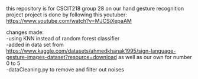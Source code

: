 this repository is for CSCIT218 group 28 on our hand gesture recognition project
project is done by following this youtuber: https://www.youtube.com/watch?v=MJCSjXepaAM

changes made:
<br>  -using KNN instead of random forest classifier
  <br>-added in data set from https://www.kaggle.com/datasets/ahmedkhanak1995/sign-language-gesture-images-dataset?resource=download as well as our own for number 0 to 5
  <br>-dataCleaning.py to remove and filter out noises
  
